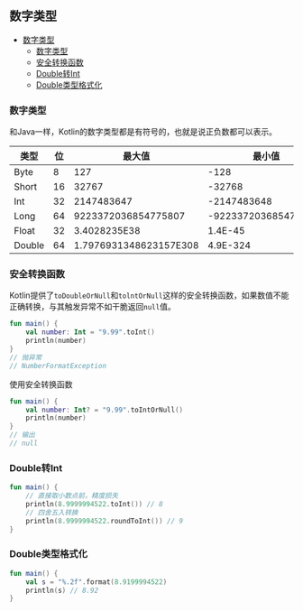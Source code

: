 ## 数字类型

- [数字类型](#数字类型)
  - [数字类型](#数字类型-1)
  - [安全转换函数](#安全转换函数)
  - [Double转Int](#double转int)
  - [Double类型格式化](#double类型格式化)

### 数字类型

和Java一样，Kotlin的数字类型都是有符号的，也就是说正负数都可以表示。

| 类型   | 位  | 最大值                 | 最小值               |
| ------ | --- | ---------------------- | -------------------- |
| Byte   | 8   | 127                    | -128                 |
| Short  | 16  | 32767                  | -32768               |
| Int    | 32  | 2147483647             | -2147483648          |
| Long   | 64  | 9223372036854775807    | -9223372036854775808 |
| Float  | 32  | 3.4028235E38           | 1.4E-45              |
| Double | 64  | 1.7976931348623157E308 | 4.9E-324             |

### 安全转换函数

Kotlin提供了`toDoubleOrNull`和`tolntOrNull`这样的安全转换函数，如果数值不能正确转换，与其触发异常不如干脆返回`null`值。

```kotlin
fun main() {
    val number: Int = "9.99".toInt()
    println(number)
}
// 抛异常
// NumberFormatException
```
使用安全转换函数
```kotlin
fun main() {
    val number: Int? = "9.99".toIntOrNull()
    println(number)
}
// 输出
// null
```

### Double转Int
```kotlin
fun main() {
    // 直接取小数点前，精度损失
    println(8.9999994522.toInt()) // 8
    // 四舍五入转换
    println(8.9999994522.roundToInt()) // 9
}
```

### Double类型格式化

```kotlin
fun main() {
    val s = "%.2f".format(8.9199994522)
    println(s) // 8.92
}
```